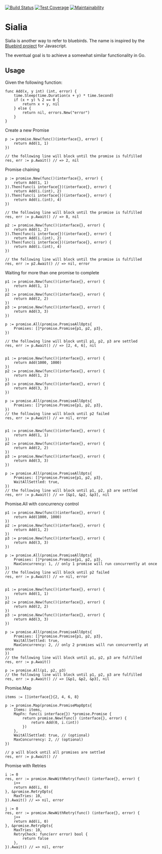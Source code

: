 [![Build Status](https://travis-ci.com/trungnn/sialia.svg?branch=master)](https://travis-ci.com/trungnn/sialia)
[![Test Coverage](https://api.codeclimate.com/v1/badges/d805cf15542aceeaed3e/test_coverage)](https://codeclimate.com/github/trungnn/sialia/test_coverage)
[![Maintainability](https://api.codeclimate.com/v1/badges/d805cf15542aceeaed3e/maintainability)](https://codeclimate.com/github/trungnn/sialia/maintainability)

Sialia
===

Sialia is another way to refer to bluebirds. The name is inspired by the [Bluebird project](https://github.com/petkaantonov/bluebird) for Javascript.

The eventual goal is to achieve a somewhat similar functionality in Go.

Usage
---

Given the following function:

```golang
func Add(x, y int) (int, error) {
    time.Sleep(time.Duration(x + y) * time.Second)
    if (x + y) % 2 == 0 {
        return x + y, nil
    } else {
        return nil, errors.New("error")
    }
}
```

Create a new Promise

```golang
p := promise.New(func()(interface{}, error) {   
    return Add(1, 1)
})

// the following line will block until the promise is fulfilled
res, err := p.Await() // => 2, nil
```

Promise chaining

```golang
p := promise.New(func()(interface{}, error) {   
    return Add(1, 1)
}).Then(func(i interface{})(interface{}, error) {
    return Add(i.(int), 2)
}).Then(func(i interface{})(interface{}, error) {
    return Add(i.(int), 4)
})

// the following line will block until the promise is fulfilled
res, err := p.Await() // => 8, nil

p2 := promise.New(func()(interface{}, error) {   
    return Add(1, 2)
}).Then(func(i interface{})(interface{}, error) {
    return Add(i.(int), 2)
}).Then(func(i interface{})(interface{}, error) {
    return Add(i.(int), 4)
})

// the following line will block until the promise is fulfilled
res, err := p2.Await() // => nil, error
```

Waiting for more than one promise to complete

```golang
p1 := promise.New(func()(interface{}, error) {   
    return Add(1, 1)
})
p2 := promise.New(func()(interface{}, error) {   
    return Add(2, 2)
})
p3 := promise.New(func()(interface{}, error) {   
    return Add(3, 3)
})

p := promise.All(promise.PromiseAllOpts{
    Promises: []*promise.Promise{p1, p2, p3},
})

// the following line will block until p1, p2, p3 are settled
res, err := p.Await() // => [2, 4, 6], nil


p1 := promise.New(func()(interface{}, error) {   
    return Add(1000, 1000)
})
p2 := promise.New(func()(interface{}, error) {   
    return Add(1, 2)
})
p3 := promise.New(func()(interface{}, error) {   
    return Add(3, 3)
})

p := promise.All(promise.PromiseAllOpts{
    Promises: []*promise.Promise{p1, p2, p3},
})
// the following line will block until p2 failed
res, err := p.Await() // => nil, error


p1 := promise.New(func()(interface{}, error) {   
    return Add(1, 1)
})
p2 := promise.New(func()(interface{}, error) {   
    return Add(2, 2)
})
p3 := promise.New(func()(interface{}, error) {   
    return Add(3, 3)
})

p := promise.All(promise.PromiseAllOpts{
    Promises: []*promise.Promise{p1, p2, p3},
    WaitAllSettled: true,
})
// the following line will block until p1, p2, p3 are settled
res, err := p.Await() // => [&p1, &p2, &p3], nil
```

Promise.All with concurrency control

```golang
p1 := promise.New(func()(interface{}, error) {   
    return Add(1000, 1000)
})
p2 := promise.New(func()(interface{}, error) {   
    return Add(1, 2)
})
p3 := promise.New(func()(interface{}, error) {   
    return Add(3, 3)
})

p := promise.All(promise.PromiseAllOpts{
    Promises: []*promise.Promise{p1, p2, p3},
    MaxConcurrency: 1, // only 1 promise will run concurrently at once
})
// the following line will block until p2 failed
res, err := p.Await() // => nil, error


p1 := promise.New(func()(interface{}, error) {   
    return Add(1, 1)
})
p2 := promise.New(func()(interface{}, error) {   
    return Add(2, 2)
})
p3 := promise.New(func()(interface{}, error) {   
    return Add(3, 3)
})

p := promise.All(promise.PromiseAllOpts{
    Promises: []*promise.Promise{p1, p2, p3},
    WaitAllSettled: true,
    MaxConcurrency: 2, // only 2 promises will run concurrently at once
})
// the following line will block until p1, p2, p3 are fulfilled
res, err := p.Await()

p := promise.All(p1, p2, p3)
// the following line will block until p1, p2, p3 are fulfilled
res, err := p.Await() // => [&p1, &p2, &p3], nil
```

Promise.Map

```golang
items := []interface{}{2, 4, 6, 8}

p := promise.Map(promise.PromiseMapOpts{
    Items: items,
    MapFn: func(i interface{}) *promise.Promise {
        return promise.New(func() (interface{}, error) {
            return Add(0, i.(int))
        })
    },
    WaitAllSettled: true, // (optional)
    MaxConcurrency: 2, // (optional)
})

// p will block until all promises are settled
res, err := p.Await() // 
```

Promise with Retries

```golang
i := 0
res, err := promise.NewWithRetry(func() (interface{}, error) {
    i++
    return Add(i, 0)
}, &promise.RetryOpts{
    MaxTries: 10,
}).Await() // => nil, error

j := 0
res, err := promise.NewWithRetry(func() (interface{}, error) {
    j++
    return Add(i, 0)
}, &promise.RetryOpts{
    MaxTries: 10,
    RetryCheck: func(err error) bool {
        return false
    },
}).Await() // => nil, error
```
